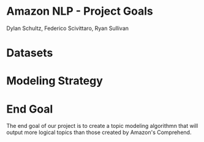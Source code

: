 # Amazon NLP - Project Goals
Dylan Schultz, Federico Scivittaro, Ryan Sullivan


# Datasets

# Modeling Strategy

# End Goal
The end goal of our project is to create a topic modeling algorithmn that will output more logical topics than those created by Amazon's Comprehend. 